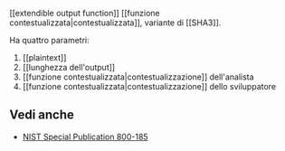 [[extendible output function]] [[funzione contestualizzata|contestualizzata]], variante di [[SHA3]].

Ha quattro parametri:
1. [[plaintext]]
2. [[lunghezza dell'output]]
3. [[funzione contestualizzata|contestualizzazione]] dell'analista
4. [[funzione contestualizzata|contestualizzazione]] dello sviluppatore

## Vedi anche

- [NIST Special Publication 800-185](https://nvlpubs.nist.gov/nistpubs/SpecialPublications/NIST.SP.800-185.pdf)